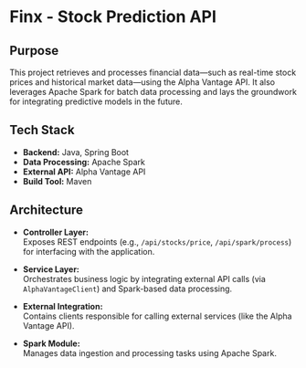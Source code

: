 
# Finx - Stock Prediction API

## Purpose
This project retrieves and processes financial data—such as real-time stock prices and historical market data—using the Alpha Vantage API. It also leverages Apache Spark for batch data processing and lays the groundwork for integrating predictive models in the future.

## Tech Stack
- **Backend:** Java, Spring Boot
- **Data Processing:** Apache Spark
- **External API:** Alpha Vantage API
- **Build Tool:** Maven

## Architecture
- **Controller Layer:**  
  Exposes REST endpoints (e.g., `/api/stocks/price`, `/api/spark/process`) for interfacing with the application.

- **Service Layer:**  
  Orchestrates business logic by integrating external API calls (via `AlphaVantageClient`) and Spark-based data processing.

- **External Integration:**  
  Contains clients responsible for calling external services (like the Alpha Vantage API).

- **Spark Module:**  
  Manages data ingestion and processing tasks using Apache Spark.

